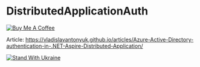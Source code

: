 # DistributedApplicationAuth

[![Buy Me A Coffee](https://ik.imagekit.io/VladislavAntonyuk/vladislavantonyuk/misc/bmc-button.png)](https://www.buymeacoffee.com/vlad.antonyuk)

Article: https://vladislavantonyuk.github.io/articles/Azure-Active-Directory-authentication-in-.NET-Aspire-Distributed-Application/

[![Stand With Ukraine](https://img.shields.io/badge/made_in-ukraine-ffd700.svg?labelColor=0057b7)](https://stand-with-ukraine.pp.ua)